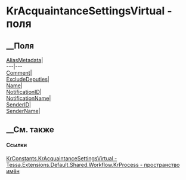 # KrAcquaintanceSettingsVirtual - поля
##  __Поля
[AliasMetadata](F_Tessa_Extensions_Default_Shared_Workflow_KrProcess_KrConstants_KrAcquaintanceSettingsVirtual_AliasMetadata.htm)|  
---|---  
[Comment](F_Tessa_Extensions_Default_Shared_Workflow_KrProcess_KrConstants_KrAcquaintanceSettingsVirtual_Comment.htm)|  
[ExcludeDeputies](F_Tessa_Extensions_Default_Shared_Workflow_KrProcess_KrConstants_KrAcquaintanceSettingsVirtual_ExcludeDeputies.htm)|  
[Name](F_Tessa_Extensions_Default_Shared_Workflow_KrProcess_KrConstants_KrAcquaintanceSettingsVirtual_Name.htm)|  
[NotificationID](F_Tessa_Extensions_Default_Shared_Workflow_KrProcess_KrConstants_KrAcquaintanceSettingsVirtual_NotificationID.htm)|  
[NotificationName](F_Tessa_Extensions_Default_Shared_Workflow_KrProcess_KrConstants_KrAcquaintanceSettingsVirtual_NotificationName.htm)|  
[SenderID](F_Tessa_Extensions_Default_Shared_Workflow_KrProcess_KrConstants_KrAcquaintanceSettingsVirtual_SenderID.htm)|  
[SenderName](F_Tessa_Extensions_Default_Shared_Workflow_KrProcess_KrConstants_KrAcquaintanceSettingsVirtual_SenderName.htm)|  
## __См. также
#### Ссылки
[KrConstants.KrAcquaintanceSettingsVirtual -
](T_Tessa_Extensions_Default_Shared_Workflow_KrProcess_KrConstants_KrAcquaintanceSettingsVirtual.htm)
[Tessa.Extensions.Default.Shared.Workflow.KrProcess - пространство
имён](N_Tessa_Extensions_Default_Shared_Workflow_KrProcess.htm)
